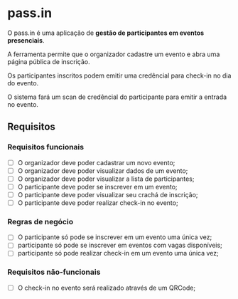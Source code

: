 # pass.in

O pass.in é uma aplicação de **gestão de participantes em eventos presenciais**.

A ferramenta permite que o organizador cadastre um evento e abra uma página pública de inscrição.

Os participantes inscritos podem emitir uma credêncial para check-in no dia do evento.

O sistema fará um scan de credêncial do participante para emitir a entrada no evento.

## Requisitos

### Requisitos funcionais

- [ ] O organizador deve poder cadastrar um novo evento;
- [ ] O organizador deve poder visualizar dados de um evento;
- [ ] O organizador deve poder visualizar a lista de participantes;
- [ ] O participante deve poder se inscrever em um evento;
- [ ] O participante deve poder visualizar seu crachá de inscrição;
- [ ] O participante deve poder realizar check-in no evento;

### Regras de negócio

- [ ] O participante só pode se inscrever em um evento uma única vez;
- [ ] participante só pode se inscrever em eventos com vagas disponíveis;
- [ ] participante só pode realizar check-in em um evento uma única vez;

### Requisitos não-funcionais

- [ ] O check-in no evento será realizado através de um QRCode;